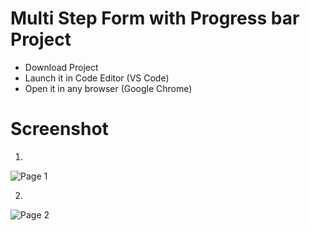 # Multi Step Form with Progress bar Project
- Download Project
- Launch it in Code Editor (VS Code)
- Open it in any browser (Google Chrome)


# Screenshot
1. 
![Page 1](https://github.com/user-attachments/assets/bd6adabb-2550-44d1-adb2-6a6eb4936838)

2. 
![Page 2](https://github.com/user-attachments/assets/4a6cd58c-7459-493f-89b6-43ca1c45161c)


